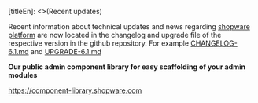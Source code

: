 [titleEn]: <>(Recent updates)

<p class="alert is--warning"> Recent information about technical updates and news regarding <a href="https://github.com/shopware/platform">shopware platform</a>
    are now located in the changelog and upgrade file of the respective version in the github repository. For example <a href="https://github.com/shopware/platform/blob/6.1/CHANGELOG-6.1.md">CHANGELOG-6.1.md</a> 
    and <a href="https://github.com/shopware/platform/blob/6.1/UPGRADE-6.1.md">UPGRADE-6.1.md</a>
</p>

<p><strong>Our public admin component library for easy scaffolding of your admin modules</strong></p>

<p><a href="https://component-library.shopware.com/">https://component-library.shopware.com</a></p>
